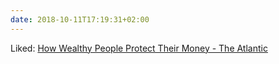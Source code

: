 ```yaml
---
date: 2018-10-11T17:19:31+02:00
---
```


Liked: [How Wealthy People Protect Their Money - The Atlantic](https://www.theatlantic.com/business/archive/2015/10/elite-wealth-management/410842/)
